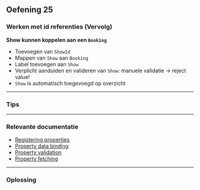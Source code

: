 ## Oefening 25
### Werken met id referenties (Vervolg)

**Show kunnen koppelen aan een `Booking`**
* Toevoegen van `ShowId`
* Mappen van `Show` aan `Booking`
* Label toevoegen aan `Show`
* Verplicht aanduiden en valideren van `Show`: manuele validatie → reject value!
* `Show` is automatisch toegevoegd op overzicht
----

### Tips
    

----
### Relevante documentatie
         
* [Registering properties](https://across-docs.foreach.be/across-site/production/entity-module/3.2.0/customizing-entities/entity-properties.html)
* [Property data binding](https://across-docs.foreach.be/across-site/production/entity-module/3.2.0/property-controls/creating-a-property-control/property-data-binding.html)
* [Property validation ]()
* [Property fetching  ]()

----

### Oplossing
